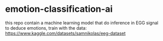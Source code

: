 # emotion-classification-ai
this repo contain a machine learning model that do inference in EGG signal to deduce emotions, train with the data: https://www.kaggle.com/datasets/samnikolas/eeg-dataset
